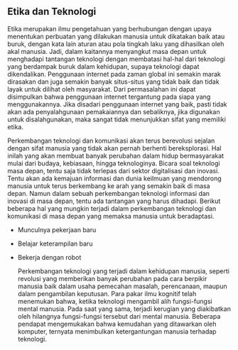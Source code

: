 ## Etika dan Teknologi
  Etika merupakan ilmu pengetahuan yang berhubungan dengan upaya menentukan perbuatan yang dilakukan manusia untuk dikatakan baik atau buruk, dengan kata lain aturan atau pola tingkah laku yang dihasilkan oleh akal manusia. Jadi, dalam kaitannya menyangkut masa depan untuk menghadapi tantangan teknologi dengan membatasi hal-hal dari teknologi yang berdampak buruk dalam kehidupan, supaya teknologi dapat dikendalikan. Penggunaan internet pada zaman global ini semakin marak dirasakan dan juga semakin banyak situs-situs yang tidak baik dan tidak layak untuk dilihat oleh masyarakat. Dari permasalahan ini dapat disimpulkan bahwa penggunaan internet tergantung pada siapa yang menggunakannya. Jika disadari penggunaan internet yang baik, pasti tidak akan ada penyalahgunaan pemakaiannya dan sebaliknya, jika digunakan untuk disalahgunakan, maka sangat tidak menunjukkan sifat yang memiliki etika.
  
  Perkembangan teknologi dan komunikasi akan terus berevolusi sejalan dengan sifat manusia yang tidak akan pernah berhenti bereksplorasi. Hal inilah yang akan membuat banyak perubahan dalam hidup bermasyarakat mulai dari budaya, kebiasaan, hingga teknologinya. Bicara soal teknologi masa depan, tentu saja tidak terlepas dari sektor digitalisasi dan inovasi. Tentu akan ada kemajuan informasi dan dunia keilmuan yang mendorong manusia untuk terus berkembang ke arah yang semakin baik di masa depan. Namun dalam sebuah perkembangan teknologi informasi dan inovasi di masa depan, tentu ada tantangan yang harus dihadapi. Berikut beberapa hal yang mungkin terjadi dalam perkembangan teknologi dan komunikasi di masa depan yang memaksa manusia untuk beradaptasi.
* Munculnya pekerjaan baru
* Belajar keterampilan baru
* Bekerja dengan robot

  Perkembangan teknologi yang terjadi dalam kehidupan manusia, seperti revolusi yang memberikan banyak perubahan pada cara berpikir manusia baik dalam usaha pemecahan masalah, perencanaan, maupun dalam pengambilan keputusan. Para pakar ilmu kognitif telah menemukan bahwa, ketika teknologi mengambil alih fungsi-fungsi mental manusia. Pada saat yang sama, terjadi kerugian yang diakibatkan oleh hilangnya fungsi-fungsi tersebut dari mental manusia. Beberapa pendapat mengemukakan bahwa kemudahan yang ditawarkan oleh komputer, ternyata menimbulkan ketergantungan manusia terhadap teknologi.
